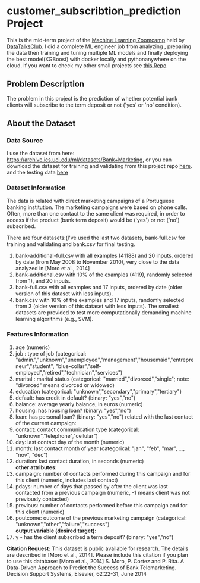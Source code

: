 # customer_subscribtion_prediction Project
This is the mid-term project of the [Machine Learning Zoomcamp](https://github.com/alexeygrigorev/mlbookcamp-code/tree/master/course-zoomcamp) held by [DataTalksClub](https://datatalks.club/).
I did a complete ML engineer job from analyzing , preparing the data then training and tuning multiple ML models and finally deploying the best model(XGBoost) with docker locally and pythonanywhere on the cloud. If you want to check my other small projects see [this Repo](https://github.com/AbdassalamAhmad/Machine-Learning-Zoomcamp)
## Problem Description
The problem in this project is the prediction of whether potential bank clients will subscribe to the term deposit or not ('yes' or 'no' condition).
## About the Dataset
### Data Source
I use the dataset from here: https://archive.ics.uci.edu/ml/datasets/Bank+Marketing, or you can download the dataset for training and validating from this project repo [here](https://raw.githubusercontent.com/AbdassalamAhmad/customer_subscribtion_prediction/main/bank-full.csv). and the testing data [here](https://raw.githubusercontent.com/AbdassalamAhmad/customer_subscribtion_prediction/main/bank.csv)
### Dataset Information
The data is related with direct marketing campaigns of a Portuguese banking institution. The marketing campaigns were based on phone calls. Often, more than one contact to the same client was required, in order to access if the product (bank term deposit) would be ('yes') or not ('no') subscribed.

There are four datasets:(I've used the last two datasets, bank-full.csv for training and validating and bank.csv for final testing.
1. bank-additional-full.csv with all examples (41188) and 20 inputs, ordered by date (from May 2008 to November 2010), very close to the data analyzed in [Moro et al., 2014]
2. bank-additional.csv with 10% of the examples (4119), randomly selected from 1), and 20 inputs.
3. bank-full.csv with all examples and 17 inputs, ordered by date (older version of this dataset with less inputs).
4. bank.csv with 10% of the examples and 17 inputs, randomly selected from 3 (older version of this dataset with less inputs).
The smallest datasets are provided to test more computationally demanding machine learning algorithms (e.g., SVM).<br>
### Features Information
1. age (numeric)
2. job : type of job (categorical: "admin.","unknown","unemployed","management","housemaid","entrepreneur","student",      "blue-collar","self-employed","retired","technician","services")
3. marital : marital status (categorical: "married","divorced","single"; note: "divorced" means divorced or widowed)
4. education (categorical: "unknown","secondary","primary","tertiary")
5. default: has credit in default? (binary: "yes","no")
6. balance: average yearly balance, in euros (numeric) 
7. housing: has housing loan? (binary: "yes","no")
8. loan: has personal loan? (binary: "yes","no")
  related with the last contact of the current campaign:
9. contact: contact communication type (categorical: "unknown","telephone","cellular")
10. day: last contact day of the month (numeric)
11. month: last contact month of year (categorical: "jan", "feb", "mar", ..., "nov", "dec")
12. duration: last contact duration, in seconds (numeric)<br>
**other attributes:**
13. campaign: number of contacts performed during this campaign and for this client (numeric, includes last contact)
14. pdays: number of days that passed by after the client was last contacted from a previous campaign (numeric, -1 means client was not previously contacted)
15. previous: number of contacts performed before this campaign and for this client (numeric)
16. poutcome: outcome of the previous marketing campaign (categorical: "unknown","other","failure","success")<br>
**output variable (desired target):**
17. y - has the client subscribed a term deposit? (binary: "yes","no")

**Citation Request:**
This dataset is public available for research. The details are described in [Moro et al., 2014].
Please include this citation if you plan to use this database:
[Moro et al., 2014] S. Moro, P. Cortez and P. Rita. A Data-Driven Approach to Predict the Success of Bank Telemarketing. Decision Support Systems, Elsevier, 62:22-31, June 2014
###








